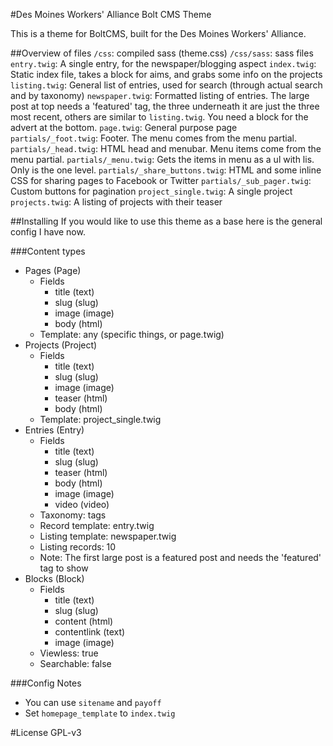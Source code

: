 #Des Moines Workers' Alliance Bolt CMS Theme

This is a theme for BoltCMS, built for the Des Moines Workers' Alliance.

##Overview of files
`/css`: compiled sass (theme.css)
`/css/sass`: sass files
`entry.twig`: A single entry, for the newspaper/blogging aspect
`index.twig`: Static index file, takes a block for aims, and grabs some info on the projects
`listing.twig`: General list of entries, used for search (through actual search and by taxonomy)
`newspaper.twig`: Formatted listing of entries. The large post at top needs a 'featured' tag, the three underneath it are just the three most recent, others are similar to `listing.twig`. You need a block for the advert at the bottom.
`page.twig`: General purpose page
`partials/_foot.twig`: Footer. The menu comes from the menu partial.
`partials/_head.twig`: HTML head and menubar. Menu items come from the menu partial.
`partials/_menu.twig`: Gets the items in menu as a ul with lis. Only is the one level.
`partials/_share_buttons.twig`: HTML and some inline CSS for sharing pages to Facebook or Twitter
`partials/_sub_pager.twig`: Custom buttons for pagination
`project_single.twig`: A single project
`projects.twig`: A listing of projects with their teaser

##Installing
If you would like to use this theme as a base here is the general config I have now.

###Content types

* Pages (Page)
	* Fields
		* title (text)
		* slug (slug)
		* image (image)
		* body (html)
	* Template: any (specific things, or page.twig)
* Projects (Project)
	* Fields
		* title (text)
		* slug (slug)
		* image (image)
		* teaser (html)
		* body (html)
	* Template: project_single.twig
* Entries (Entry)
	* Fields
		* title (text)
		* slug (slug)
		* teaser (html)
		* body (html)
		* image (image)
		* video (video)
	* Taxonomy: tags
	* Record template: entry.twig
	* Listing template: newspaper.twig
	* Listing records: 10
	* Note: The first large post is a featured post and needs the 'featured' tag to show
* Blocks (Block)
	* Fields
		* title (text)
		* slug (slug)
		* content (html)
		* contentlink (text)
		* image (image)
	* Viewless: true
	* Searchable: false

###Config Notes
* You can use `sitename` and `payoff`
* Set `homepage_template` to `index.twig`

#License
GPL-v3
